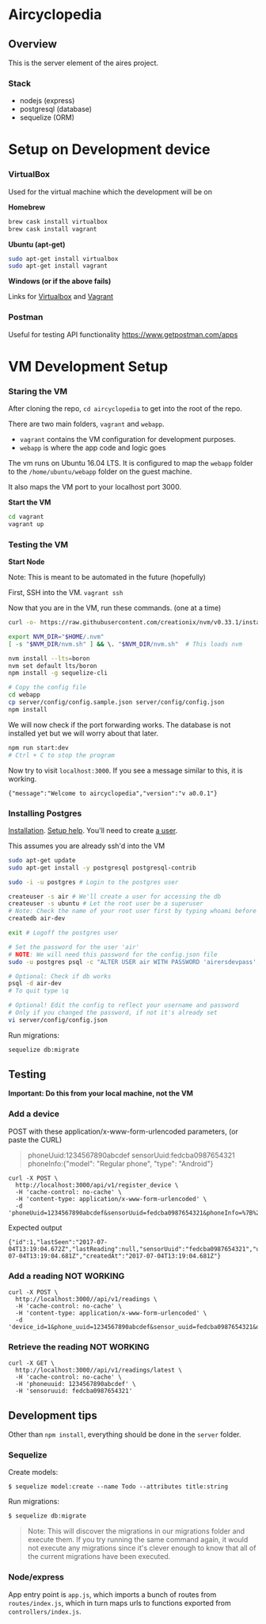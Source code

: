 # Aircyclopedia

## Overview

This is the server element of the aires project. 

### Stack

- nodejs (express)
- postgresql (database)
- sequelize (ORM)


# Setup on Development device
### VirtualBox 

Used for the virtual machine which the development will be on

**Homebrew**
```bash
brew cask install virtualbox
brew cask install vagrant
```

**Ubuntu (apt-get)**
```bash
sudo apt-get install virtualbox
sudo apt-get install vagrant
```

**Windows (or if the above fails)**

Links for
[Virtualbox](https://www.virtualbox.org/wiki/Downloads)
and
[Vagrant](https://www.vagrantup.com/downloads.html)


### Postman

Useful for testing API functionality
https://www.getpostman.com/apps


# VM Development Setup


### Staring the VM

After cloning the repo, `cd aircyclopedia` to get into the root of the repo.

There are two main folders, `vagrant` and `webapp`.

- `vagrant` contains the VM configuration for development purposes.
- `webapp` is where the app code and logic goes

The vm runs on Ubuntu 16.04 LTS. It is configured to map the `webapp` folder to the `/home/ubuntu/webapp` folder on the guest machine.

It also maps the VM port to your localhost port 3000.

**Start the VM**

```bash
cd vagrant
vagrant up
```

### Testing the VM

**Start Node**

Note: This is meant to be automated in the future (hopefully)

First, SSH into the VM. `vagrant ssh`

Now that you are in the VM, run these commands. (one at a time)
```bash
curl -o- https://raw.githubusercontent.com/creationix/nvm/v0.33.1/install.sh | bash

export NVM_DIR="$HOME/.nvm"
[ -s "$NVM_DIR/nvm.sh" ] && \. "$NVM_DIR/nvm.sh"  # This loads nvm

nvm install --lts=boron
nvm set default lts/boron
npm install -g sequelize-cli

# Copy the config file
cd webapp
cp server/config/config.sample.json server/config/config.json
npm install

```

We will now check if the port forwarding works. The database is not installed yet but we will worry about that later.

```bash
npm run start:dev
# Ctrl + C to stop the program
```

Now try to visit `localhost:3000`. If you see a message similar to this, it is working.

```
{"message":"Welcome to aircyclopedia","version":"v a0.0.1"}
```

### Installing Postgres
[Installation](https://www.digitalocean.com/community/tutorials/how-to-install-and-use-postgresql-on-ubuntu-14-04#connect-to-postgres-with-the-new-user).
[Setup help](https://www.cyberciti.biz/faq/howto-add-postgresql-user-account).
You'll need to create [a user](https://www.a2hosting.com/kb/developer-corner/postgresql/managing-postgresql-databases-and-users-from-the-command-line).

This assumes you are already ssh'd into the VM
```sh
sudo apt-get update
sudo apt-get install -y postgresql postgresql-contrib

sudo -i -u postgres # Login to the postgres user

createuser -s air # We'll create a user for accessing the db
createuser -s ubuntu # Let the root user be a superuser
# Note: Check the name of your root user first by typing whoami before logging in as the postgres user
createdb air-dev

exit # Logoff the postgres user

# Set the password for the user 'air'
# NOTE: We will need this password for the config.json file
sudo -u postgres psql -c "ALTER USER air WITH PASSWORD 'airersdevpass';"

# Optional: Check if db works
psql -d air-dev
# To quit type \q

# Optional! Edit the config to reflect your username and password
# Only if you changed the password, if not it's already set
vi server/config/config.json
```


Run migrations:
```sh
sequelize db:migrate
```


## Testing
**Important: Do this from your local machine, not the VM**

### Add a device
POST with these application/x-www-form-urlencoded parameters, (or paste the CURL)

>phoneUuid:1234567890abcdef
>sensorUuid:fedcba0987654321
>phoneInfo:{"model": "Regular phone", "type": "Android"}

```
curl -X POST \
  http://localhost:3000/api/v1/register_device \
  -H 'cache-control: no-cache' \
  -H 'content-type: application/x-www-form-urlencoded' \
  -d 'phoneUuid=1234567890abcdef&sensorUuid=fedcba0987654321&phoneInfo=%7B%22model%22%3A%20%22Regular%20phone%22%2C%20%22type%22%3A%20%22Android%22%7D'
```
Expected output
```
{"id":1,"lastSeen":"2017-07-04T13:19:04.672Z","lastReading":null,"sensorUuid":"fedcba0987654321","updatedAt":"2017-07-04T13:19:04.681Z","createdAt":"2017-07-04T13:19:04.681Z"}
```


### Add a reading **NOT WORKING**
```
curl -X POST \
  http://localhost:3000//api/v1/readings \
  -H 'cache-control: no-cache' \
  -H 'content-type: application/x-www-form-urlencoded' \
  -d 'device_id=1&phone_uuid=1234567890abcdef&sensor_uuid=fedcba0987654321&deviceTime=1234567890&pm25=12.4&microclimate=int&locationLat=1.5&locationLon=103.5&locationAcc=10&locationEle=5.5'
```


### Retrieve the reading **NOT WORKING**
```
curl -X GET \
  http://localhost:3000//api/v1/readings/latest \
  -H 'cache-control: no-cache' \
  -H 'phoneuuid: 1234567890abcdef' \
  -H 'sensoruuid: fedcba0987654321'
```



## Development tips
Other than `npm install`, everything should be done in the `server` folder.
### Sequelize
Create models:
```
$ sequelize model:create --name Todo --attributes title:string
````

Run migrations:
```sh
$ sequelize db:migrate
```
> Note: This will discover the migrations in our migrations folder and execute them. If you try running the same command again, it would not execute any migrations since it's clever enough to know that all of the current migrations have been executed.

### Node/express
App entry point is `app.js`, which imports a bunch of routes from `routes/index.js`, which in turn maps urls to functions exported from `controllers/index.js`.